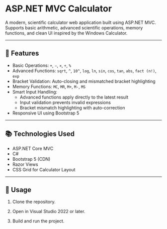 # ASP.NET MVC Calculator

A modern, scientific calculator web application built using ASP.NET MVC.  
Supports basic arithmetic, advanced scientific operations, memory functions, and clean UI inspired by the Windows Calculator.

---

## 🚀 Features

- Basic Operations: `+`, `−`, `×`, `÷`, `%`
- Advanced Functions: `sqrt`, `^`, `10^`, `log`, `ln`, `sin`, `cos`, `tan`, `abs`, `fact (n!)`, `exp`
- Bracket Validation: Auto-closing and mismatched bracket highlighting
- Memory Functions: `MC`, `MR`, `M+`, `M-`, `MS`
- Smart Input Handling:  
  - Advanced functions apply directly to the latest result  
  - Input validation prevents invalid expressions  
  - Bracket mismatch highlighting with auto-correction
- Responsive UI using Bootstrap 5

---

## 📚 Technologies Used

- ASP.NET Core MVC
- C#
- Bootstrap 5 (CDN)
- Razor Views
- CSS Grid for Calculator Layout

---

## 📖 Usage

1. Clone the repository.

2. Open in Visual Studio 2022 or later.

3. Build and run the project.